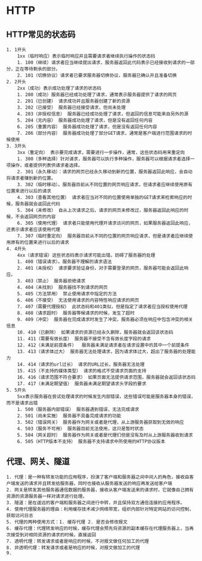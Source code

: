 # HTTP
## HTTP常见的状态码
	1. 1开头
		1xx（临时响应）表示临时响应并且需要请求者继续执行操作的状态码
		1. 100（继续）请求者应当继续提出请求，服务器返回此代码表示已经接收到请求的一部分，正在等待剩余的部分。
		2. 101（切换协议）请求者已要求服务器切换协议，服务器已确认并且准备切换
	2. 2开头
		2xx（成功）表示成功处理了请求的状态码
		1. 200（成功）服务器已经成功处理了请求，通常表示服务器提供了请求的网页
		2. 201（已创建） 请求成功并且服务器创建了新的资源
		3. 202（已接受） 服务器已经接受请求，但尚未处理
		4. 203（非授权信息） 服务器已经成功处理了请求，但返回的信息可能来自另外的源
		5. 204（无内容） 服务器成功处理了请求，但是没有返回任何内容
		6. 205（重置内容） 服务器成功处理了请求，但是没有返回任何内容
		7. 206（部分内容） 服务器成功处理了部分GET请求，通常是客户端进行范围请求的时候使用
	3. 3开头
		3xx（重定向） 表示要完成请求，需要进行一步操作，通常，这些状态码用来重定向
		1. 300（多种选择）针对请求，服务器可以执行多种操作，服务器可以根据请求者选择一项操作，或者提供列表供请求者选择。
		2. 301（永久移动）：请求的网页已经永久移动到新的位置，服务器返回此响应，会自动将请求者赚到新的位置。
		3. 302（临时移动）。服务器目前从不同位置的网页响应请求，但请求者应继续使用原有位置来进行以后的请求
		4. 303（查看其他位置） 请求者应当对不同的位置使用单独的GET请求来检索响应的时候，服务器就会返回此代码
		5. 304（未修改） 自从上次请求之后，请求的网页未修改过，服务器返回此响应的时候，不会返回网页的内容
		6. 305（使用代理） 请求者只能使用代理开请求访问的网页，如果服务器返回此响应，还表示请求者应该使用代理
		7. 307（临时重定向） 服务器目前从不同的位置的网页响应请求，但是请求者应继续使用原有的位置来进行以后的请求
	4. 4开头
		4xx（请求错误）这些状态码表示请求可能出错，妨碍了服务器的处理
		1. 400（错误请求）。服务器不理解的请求语法
		2. 401（未授权） 请求要求验证身份，对于需要登录的网页，服务器可能会返回此响应。
		3. 403（禁止） 服务器拒绝请求
		4. 404（未找到） 服务器找不到请求的网页
		5. 405（方法禁用） 禁止使用请求中指定的方法
		6. 406（不接受） 无法使用请求的内容特性响应请求的网页
		7. 407（需要代理授权） 此状态码和401类似，但是指定了请求者应当授权使用代理
		8. 408（请求超时） 服务器等候请求的时候，发生了超时
		9. 409（冲突） 服务器在完成请求时发生了冲突，服务器必须在响应中包含冲突的相关信息
		10. 410（已删除） 如果请求的资源已经永久删除，服务器就会返回该状态码
		11. 411（需要有效长度） 服务器不接受不含有效长度字段的请求
		12. 412（未满足前提条件）  服务器未满足请求者在请求设置中的其中一个前提条件
		13. 413（请求体过大） 服务器无法处理请求，因为请求体过大，超出了服务器的处理能力
		14. 414（请求的url过长） 请求的URL过长，服务器无法处理
		15. 415（不支持的媒体类型） 请求的格式不受请求页面的支持
		16. 416（请求范围不符合要求） 如果页面无法提供请求范围，服务器就会返回该状态码
		17. 417（未满足期望值） 服务器未满足期望请求头字段的要求
	5. 5开头
		5xx表示服务器在尝试处理请求的时候发生内部错误，这些错误可能是服务器本身的错误，而不是请求出错
		1. 500（服务器内部错误） 服务器遇到错误，无法完成请求
		2. 501（尚未实施） 服务器不具备完成请求的功能
		3. 502（错误网关） 服务器作为网关或者是代理，从上游服务器获取到无效的响应
		4. 503（服务不可用） 服务器目前无法使用，这只是暂时状态
		5. 504（网关超时） 服务器作为网关或者是代理们但是没有及时从上游服务器收到请求
		6. 505（HTTP版本不支持） 服务器不支持请求中所使用的HTTP协议版本
## 代理、网关、隧道
	1. 代理：是一种有转发功能的应用程序，扮演了客户端和服务器之间中间人的角色，接收由客户端发送的请求并且转发给服务器，同时也接收从服务器发送的响应再发送给客户端
	2. 网关是转发其他服务器通信数据的服务器，接收从客户端发送来的请求时，它就像自己拥有资源的资源服务器一样对请求进行处理。
	3. 隧道：是在遥远的客户端和服务器之间进行中转，并且保持双方通信连接的应用程序。
	4. 使用代理服务器的理由：利用缓存技术减少网络带宽，组织内部针对特定网站的访问控制，获取访问日志
	5. 代理的两种使用方式：1. 缓存代理 2. 是否会修改报文
	6. 缓存代理：代理转发响应的时候，缓存代理会预先将资源的副本缓存在代理服务器上，当再次接受到对相同资源的请求的时候，直接返回
	7. 透明代理：转发请求或者是响应的时候，不对报文做任何加工的代理
	8. 非透明代理：转发请求或者是响应的时候，对报文做加工的代理
	9. 